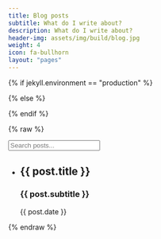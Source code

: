 ```yaml
---
title: Blog posts
subtitle: What do I write about?
description: What do I write about?
header-img: assets/img/build/blog.jpg
weight: 4
icon: fa-bullhorn
layout: "pages"
---
```


<!-- VueJS script -->
{% if jekyll.environment == "production" %}
<script src="https://cdnjs.cloudflare.com/ajax/libs/vue/2.2.6/vue.min.js"></script>
{% else %}
<script src="https://cdnjs.cloudflare.com/ajax/libs/vue/2.2.6/vue.js"></script>
{% endif %}

{% raw %}
<div id="blog-search-vue" class="blog-vue">
  <form class="blog-vue__search-form">
    <i class="blog-vue__search-icon fa fa-search"></i>
    <input class="blog-vue__search-input" type="text" placeholder="Search posts..." v-model="searchVal" />
  </form>
  <ul class="blog-vue__list list-group">
    <li class="blog-vue__item list-group-item" v-for="post in filteredPosts">
      <a :href="post.url">
        <h2 class="blog-vue__item-title">{{ post.title }}</h2>
        <h3 class="blog-vue__item-subtitle">{{ post.subtitle }}</h3>
        <p class="blog-vue__item-date">{{ post.date }}</p>
      </a>
    </li>
  </ul>
</div>
{% endraw %}

<script>
  // Grabs just `DD Mmm YYYY` from UTC string, after parsing jekyll date string
  const formatDateString = dateStr => new Date(dateStr.slice(0, 10)).toUTCString().slice(5, 16);
  /*
   * Taken from @griffinmichl:
   * https://medium.com/@griffinmichl/implementing-debounce-in-javascript-eab51a12311e
   */
  const debounce = (func, wait) => {
    let timeout;
    return function(...args) {
      const context = this;
      clearTimeout(timeout);
      timeout = setTimeout(() => func.apply(context, args), wait);
    };
  };

  // The search filtering function (no validation; great code!)
  function handleSearchChange() {
    // Helper functions to handle matching against search term
    const strMatchesSearch = str => str.toLowerCase().includes(this.searchVal.toLowerCase());
    const arrMatchesSearch = arr => arr.map(strMatchesSearch).reduce((a, b) => a && b);
    // Main filter function containing the post filtering code
    const filterFn = post => strMatchesSearch(post.title) ||
      strMatchesSearch(post.subtitle) || arrMatchesSearch(post.tags) ||
      strMatchesSearch(post.category);

    this.filteredPosts = this.allPosts.filter(filterFn);
  }

  // Grab blog posts data from jekyll then format for display
  const posts = {{ site.posts | jsonify }}
  const postsData = posts.map(post => ({
    title: post.title, subtitle: post.subtitle, url: post.url,
    category: post.category, tags: post.tags,
    date: formatDateString(post.date),
  }));

  // Vue instance
  const blogSearchVue = new Vue({
    el: '#blog-search-vue',
    data: {
      filteredPosts: postsData,
      allPosts: postsData,
      searchVal: '',
    },
    methods: {
      handleSearchChange: debounce(handleSearchChange, 100),
    },
    watch: {
      searchVal() {
        this.handleSearchChange(); // Call search handler method wheneve search state changes
      },
    },
  });
</script>

